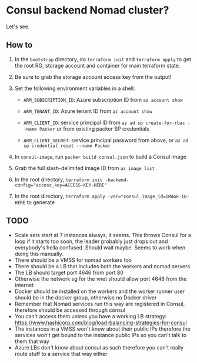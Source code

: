 # Consul backend Nomad cluster?

Let's see.

## How to

1. In the `bootstrap` directory, do `terraform init` and `terraform apply` to get the root RG, storage account and container for main terraform state.
1. Be sure to grab the storage account access key from the output!
1. Set the following environment variables in a shell:

   - `ARM_SUBSCRIPTION_ID`: Azure subscription ID from `az account show`

   - `ARM_TENANT_ID`: Azure tenant ID from `az account show`

   - `ARM_CLIENT_ID`: service principal ID from `az ad sp create-for-rbac --name Packer` _or_ from existing packer SP credentials

   - `ARM_CLIENT_SECRET`: service principal password from above, or `az ad sp credential reset --name Packer`

1. In `consul-image`, run `packer build consul.json` to build a Consul image
1. Grab the full slash-delimited image ID from `az image list`
1. In the root directory, `terraform init -backend-config="access_key=ACCESS-KEY-HERE"`
1. In the root directory, `terraform apply -var="consul_image_id=IMAGE-ID-HERE` to generate

## TODO

- Scale sets start at 7 instances always, it seems. This throws Consul for a loop if it starts too soon, the leader probably just drops out and everybody's hella confused. Should wait maybe. Seems to work when doing this manually.
- There should be a VMSS for nomad workers too
- There should be a LB that includes both the workers and nomad servers
- The LB should target port 4646 from port 80
- Otherwise the network sg for the vnet should allow port 4646 from the internet
- Docker should be installed on the workers and the worker runner user should be in the docker group, otherwise no Docker driver
- Remember that Nomad services run this way are registered in Consul, therefore should be accessed through consul
- You can't access them unless you have a working LB strategy: https://www.hashicorp.com/blog/load-balancing-strategies-for-consul
- The instances in a VMSS won't know about their public IPs therefore the services won't get bound to the instance public IPs so you can't talk to them that way
- Azure LBs don't know about consul as such therefore you can't really route stuff to a service that way either

